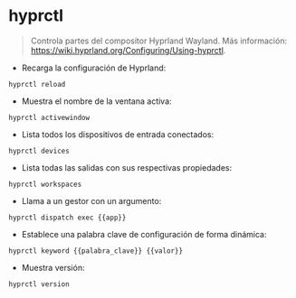 # hyprctl

> Controla partes del compositor Hyprland Wayland.
> Más información: <https://wiki.hyprland.org/Configuring/Using-hyprctl>.

- Recarga la configuración de Hyprland:

`hyprctl reload`

- Muestra el nombre de la ventana activa:

`hyprctl activewindow`

- Lista todos los dispositivos de entrada conectados:

`hyprctl devices`

- Lista todas las salidas con sus respectivas propiedades:

`hyprctl workspaces`

- Llama a un gestor con un argumento:

`hyprctl dispatch exec {{app}}`

- Establece una palabra clave de configuración de forma dinámica:

`hyprctl keyword {{palabra_clave}} {{valor}}`

- Muestra versión:

`hyprctl version`
